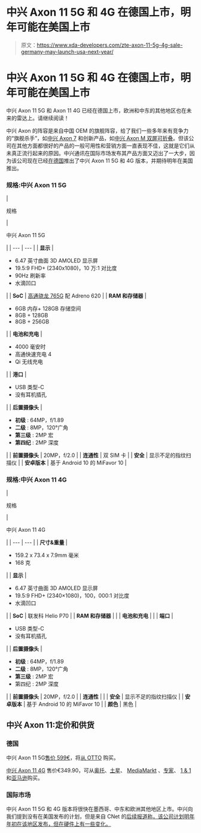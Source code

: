 # 中兴 Axon 11 5G 和 4G 在德国上市，明年可能在美国上市

> 原文：<https://www.xda-developers.com/zte-axon-11-5g-4g-sale-germany-may-launch-usa-next-year/>

# 中兴 Axon 11 5G 和 4G 在德国上市，明年可能在美国上市

中兴 Axon 11 5G 和 Axon 11 4G 已经在德国上市，欧洲和中东的其他地区也在未来的雷达上。请继续阅读！

中兴 Axon 的阵容是来自中国 OEM 的旗舰阵容，给了我们一些多年来有竞争力的“旗舰杀手”，如[中兴 Axon 7](https://www.xda-developers.com/the-oneplus-3-and-axon-7-show-affordable-phones-dont-have-to-come-at-the-cost-of-support/) 和创新产品，如[中兴 Axon M 双屏可折叠](https://www.xda-developers.com/zte-axon-m-official-dual-screen-foldable/)。但该公司在其他方面都很好的产品的一般可用性和营销方面一直表现不佳，这就是它们从未真正流行起来的原因。中兴通讯在国际市场发布其产品方面又迈出了一大步，因为该公司现在已经[在德国](https://axon11.de/)推出了中兴 Axon 11 5G 和 4G 版本，并期待明年在美国推出。

### 规格:中兴 Axon 11 5G

| 

规格

 | 

中兴 Axon 11 5G

 |
| --- | --- |
| **显示** | 

*   6.47 英寸曲面 3D AMOLED 显示屏
*   19.5:9 FHD+ (2340x1080)，10 万:1 对比度
*   90Hz 刷新率
*   水滴凹口

 |
| **SoC** | [高通骁龙 765G](https://www.xda-developers.com/qualcomm-snapdragon-765-processor-specifications-features/) 配 Adreno 620 |
| **RAM 和存储器** | 

*   6GB 内存+ 128GB 存储空间
*   8GB + 128GB
*   8GB + 256GB

 |
| **电池和充电** | 

*   4000 毫安时
*   高通快速充电 4
*   Qi 无线充电

 |
| **港口** | 

*   USB 类型-C
*   没有耳机插孔

 |
| **后置摄像头** | 

*   **初级** : 64MP，f/1.89
*   **二级** : 8MP，120°广角
*   **第三级** : 2MP 宏
*   **第四纪** : 2MP 深度

 |
| **前置摄像头** | 20MP，f/2.0 |
| **连通性** | 双 SIM 卡 |
| **安全** | 显示不足的指纹扫描仪 |
| **安卓版本** | 基于 Android 10 的 MiFavor 10 |

### 规格:中兴 Axon 11 4G

| 

规格

 | 

中兴 Axon 11 4G

 |
| --- | --- |
| **尺寸&重量** | 

*   159.2 x 73.4 x 7.9mm 毫米
*   168 克

 |
| **显示** | 

*   6.47 英寸曲面 3D AMOLED 显示屏
*   19.5:9 FHD+ (2340×1080)，100，000:1 对比度
*   水滴凹口

 |
| **SoC** | 联发科 Helio P70 |
| **RAM 和存储器** |  |
| **电池和充电** |  |
| **端口** | 

*   USB 类型-C
*   没有耳机插孔

 |
| **后置摄像头** | 

*   **初级** : 64MP，f/1.89
*   **二级** : 8MP，120°广角
*   **第三级** : 2MP 宏
*   第四纪 : 2MP 深度

 |
| **前置摄像头** | 20MP，f/2.0 |
| **连通性** |  |
| **安全** | 显示不足的指纹扫描仪 |
| **安卓版本** | 基于 Android 10 的 MiFavor 10 |
| **颜色** | 黑色 |

## 中兴 Axon 11:定价和供货

### 德国

中兴 Axon 11 5G[售价 599€](https://www.xda-developers.com/zte-axon-11-5g-smartphone-specs-pricing-availability/)，将[从 OTTO](https://www.otto.de/p/zte-axon-11-5g-smartphone-16-43-cm-6-47-zoll-128-gb-speicherplatz-64-mp-kamera-1149218606/#variationId=1149218607) 购买。

[中兴 Axon 11 4G](https://www.xda-developers.com/zte-axon-11-4g-mediatek-helio-p70/) 售价€349.90，可从[奥托](https://www.otto.de/p/zte-axon-11-smartphone-16-4-cm-6-47-zoll-128-gb-speicherplatz-48-mp-kamera-1128777447/#variationId=1128777449)、[土星](https://www.saturn.de/de/product/_zte-axon-11-2653367.html?ga_query=zte+axon+11)、 [MediaMarkt](https://www.mediamarkt.de/de/product/_zte-axon-11-128-gb-schwarz-dual-sim-2653367.html) 、[专家](https://www.expert.de/shop/unsere-produkte/telekom-navigation/handys-smartphones/smartphones/15075141226-axon-11-black-smartphone.html)、 [1 & 1](https://mobile.1und1.de/zte-axon-11-4g) 和[亚马逊](https://www.amazon.de/ZTE-Smartphone-interner-Hauptkamera-Frontkamera/dp/B07WBZ4ZNJ)购买。

### 国际市场

中兴 Axon 11 5G 和 4G 版本将很快在墨西哥、中东和欧洲其他地区上市。中兴向我们提到没有在美国发布的计划，但是来自 CNet 的[后续报道称，该公司计划明年年初在该地区发布，但在硬件上有一些变化。](https://www.cnet.com/reviews/zte-axon-11-5g-preview/)
